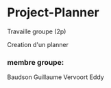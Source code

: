 # Project-Planner

Travaille groupe (2p)

Creation d'un planner 



### membre groupe:

Baudson Guillaume
Vervoort Eddy